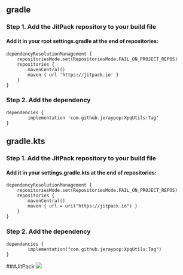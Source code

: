 ## gradle
### Step 1. Add the JitPack repository to your build file
#### Add it in your root settings.gradle at the end of repositories:
	dependencyResolutionManagement {
		repositoriesMode.set(RepositoriesMode.FAIL_ON_PROJECT_REPOS)
		repositories {
			mavenCentral()
			maven { url 'https://jitpack.io' }
		}
	}
### Step 2. Add the dependency
	dependencies {
	        implementation 'com.github.jeraypop:XpqUtils:Tag'
	}

## gradle.kts
### Step 1. Add the JitPack repository to your build file
#### Add it in your settings.gradle.kts at the end of repositories:
	dependencyResolutionManagement {
		repositoriesMode.set(RepositoriesMode.FAIL_ON_PROJECT_REPOS)
		repositories {
			mavenCentral()
			maven { url = uri("https://jitpack.io") }
		}
	}
### Step 2. Add the dependency
	dependencies {
	        implementation("com.github.jeraypop:XpqUtils:Tag")
	}
###JitPack
[![](https://jitpack.io/v/jeraypop/XpqUtils.svg)](https://jitpack.io/#jeraypop/XpqUtils)

